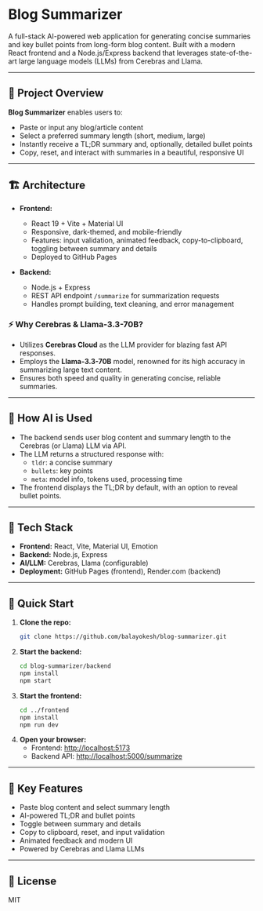 # Blog Summarizer

A full-stack AI-powered web application for generating concise summaries and key bullet points from long-form blog content. Built with a modern React frontend and a Node.js/Express backend that leverages state-of-the-art large language models (LLMs) from Cerebras and Llama.

---

## 🦅 Project Overview

**Blog Summarizer** enables users to:
- Paste or input any blog/article content
- Select a preferred summary length (short, medium, large)
- Instantly receive a TL;DR summary and, optionally, detailed bullet points
- Copy, reset, and interact with summaries in a beautiful, responsive UI

---

## 🏗️ Architecture

- **Frontend:**
  - React 19 + Vite + Material UI
  - Responsive, dark-themed, and mobile-friendly
  - Features: input validation, animated feedback, copy-to-clipboard, toggling between summary and details
  - Deployed to GitHub Pages

- **Backend:**
  - Node.js + Express
  - REST API endpoint `/summarize` for summarization requests
  - Handles prompt building, text cleaning, and error management

### ⚡️ Why Cerebras & Llama-3.3-70B?
- Utilizes **Cerebras Cloud** as the LLM provider for blazing fast API responses.
- Employs the **Llama-3.3-70B** model, renowned for its high accuracy in summarizing large text content.
- Ensures both speed and quality in generating concise, reliable summaries.
---

## 🤖 How AI is Used

- The backend sends user blog content and summary length to the Cerebras (or Llama) LLM via API.
- The LLM returns a structured response with:
  - `tldr`: a concise summary
  - `bullets`: key points
  - `meta`: model info, tokens used, processing time
- The frontend displays the TL;DR by default, with an option to reveal bullet points.

---

## 🧩 Tech Stack

- **Frontend:** React, Vite, Material UI, Emotion
- **Backend:** Node.js, Express
- **AI/LLM:** Cerebras, Llama (configurable)
- **Deployment:** GitHub Pages (frontend), Render.com (backend)

---

## 🚦 Quick Start

1. **Clone the repo:**
   ```sh
   git clone https://github.com/balayokesh/blog-summarizer.git
   ```
2. **Start the backend:**
   ```sh
   cd blog-summarizer/backend
   npm install
   npm start
   ```
3. **Start the frontend:**
   ```sh
   cd ../frontend
   npm install
   npm run dev
   ```
4. **Open your browser:**
   - Frontend: [http://localhost:5173](http://localhost:5173)
   - Backend API: [http://localhost:5000/summarize](http://localhost:5000/summarize)

---

## 🌟 Key Features
- Paste blog content and select summary length
- AI-powered TL;DR and bullet points
- Toggle between summary and details
- Copy to clipboard, reset, and input validation
- Animated feedback and modern UI
- Powered by Cerebras and Llama LLMs

---

## 📄 License

MIT
